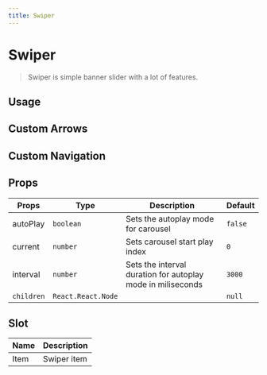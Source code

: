 ```yaml
---
title: Swiper
---
```


# Swiper

> Swiper is simple banner slider with a lot of features.

## Usage

<usage name="swiper"></usage>


## Custom Arrows

<code-preview code='() => {
	const items = [{
	   title: "Swiper 1",
	   src: "https://images.unsplash.com/photo-1691977504044-fa2e8c813431?ixlib=rb-4.0.3&ixid=M3wxMjA3fDB8MHxwaG90by1wYWdlfHx8fGVufDB8fHx8fA%3D%3D&auto=format&fit=crop&w=1470&q=8"
 	},
 	{
	   title: "Swiper 2",
	   src: "https://images.unsplash.com/photo-1691763731792-c5ee77f9112a?ixlib=rb-4.0.3&ixid=M3wxMjA3fDB8MHxwaG90by1wYWdlfHx8fGVufDB8fHx8fA%3D%3D&auto=format&fit=crop&w=1524&q=80"
 	},
 	{
	   title: "Swiper 3",
	   src: "https://images.unsplash.com/photo-1653916986137-996184bc4af0?ixlib=rb-4.0.3&ixid=M3wxMjA3fDB8MHxwaG90by1wYWdlfHx8fGVufDB8fHx8fA%3D%3D&auto=format&fit=crop&w=1932&q=80"
 	}]
  return (
	  <Swiper
	  	className="h-[320px]"
	  	autoPlay 
		prevArrow={({ prev }) => (
	        <IconButton
	          color="red"
	          onClick={prev}
	          className="absolute top-2/4 left-4 -translate-y-2/4"
	        >
				<svg xmlns="http://www.w3.org/2000/svg" fill="none" viewBox="0 0 24 24" stroke="currentColor" stroke-width="3" class="-ml-1 h-7 w-7"><path strokeLinecap="round" strokeLinejoin="round" d="M15.75 19.5L8.25 12l7.5-7.5" /></svg>
	        </IconButton>
	      )} 
	    nextArrow={({ next }) => (
	        <IconButton
	          color="red"
	          onClick={next}
	          className="absolute top-2/4 !right-4 -translate-y-2/4"
	        >
				<svg xmlns="http://www.w3.org/2000/svg" fill="none" viewBox="0 0 24 24" stroke="currentColor" strokeWidth="3" class="ml-1 h-7 w-7"><path strokeLinecap="round" strokeLinejoin="round" d="M8.25 4.5l7.5 7.5-7.5 7.5" /></svg>
	        </IconButton>
	      )}>
	   {items.map((item, index) => (
	     <Swiper.Item key={index}>
	       <img
	         src={item.src}
	         alt={item.title}
	         className="h-full w-full object-cover"
	       />
	     </Swiper.Item>
	   ))}
	 </Swiper>
  )
} '>
</code-preview>

## Custom Navigation
<code-preview code='() => {
	const items = [{
	   title: "Swiper 1",
	   src: "https://images.unsplash.com/photo-1691977504044-fa2e8c813431?ixlib=rb-4.0.3&ixid=M3wxMjA3fDB8MHxwaG90by1wYWdlfHx8fGVufDB8fHx8fA%3D%3D&auto=format&fit=crop&w=1470&q=8"
 	},
 	{
	   title: "Swiper 2",
	   src: "https://images.unsplash.com/photo-1691763731792-c5ee77f9112a?ixlib=rb-4.0.3&ixid=M3wxMjA3fDB8MHxwaG90by1wYWdlfHx8fGVufDB8fHx8fA%3D%3D&auto=format&fit=crop&w=1524&q=80"
 	},
 	{
	   title: "Swiper 3",
	   src: "https://images.unsplash.com/photo-1653916986137-996184bc4af0?ixlib=rb-4.0.3&ixid=M3wxMjA3fDB8MHxwaG90by1wYWdlfHx8fGVufDB8fHx8fA%3D%3D&auto=format&fit=crop&w=1932&q=80"
 	}]
  return (
	  <Swiper
	  	className="h-[320px]"
	  	autoPlay
		navigation={({ setCurrent, current, count }) => (
        <div className="absolute bottom-4 left-2/4 z-50 flex -translate-x-2/4 gap-2">
          {[...Array(count)].map((_, i) => (
            <span
              key={i}
              className={`block h-1 cursor-pointer rounded-2xl transition-all ${
                current === i ? "w-8 bg-white" : "w-4 bg-white/50"
              }`}
              onClick={() => setCurrent(i)}
            />
          ))}
        </div>
      )}
	  	>
	   {items.map((item, index) => (
	     <Swiper.Item key={index}>
	       <img
	         src={item.src}
	         alt={item.title}
	         className="h-full w-full object-cover"
	       />
	     </Swiper.Item>
	   ))}
	 </Swiper>
  )
} '>
</code-preview>


## Props

| Props      | Type               | Description                                                 | Default |
| ---------- | ------------------ | ----------------------------------------------------------- | ------- |
| autoPlay   | `boolean`          | Sets the autoplay mode for carousel                         | `false` |
| current    | `number`           | Sets carousel start play index                              | `0`     |
| interval   | `number`           | Sets the interval duration for autoplay mode in miliseconds | `3000`  |
| `children` | `React.React.Node` |                                                             | `null`  |

## Slot

| Name | Description |
| ---- | ----------- |
| Item | Swiper item |
